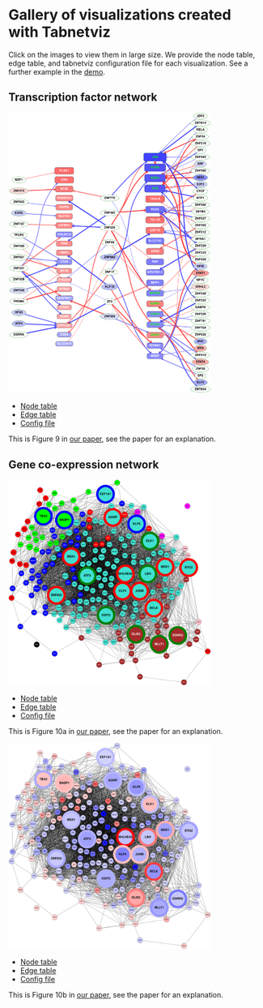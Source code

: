 # Gallery of visualizations created with Tabnetviz

Click on the images to view them in large size. We provide the node
table, edge table, and tabnetviz configuration file for each
visualization. See a further example in the [demo](demo.md).

## Transcription factor network

[<img src="top20t2n.svg" width="400">](top20t2n.svg)

* [Node table](top20nodetable.csv)
* [Edge table](top20edgetable.csv)
* [Config file](top20.yaml)

This is Figure 9 in [our
paper](https://www.mdpi.com/1422-0067/21/2/628), see the paper for an explanation.

## Gene co-expression network

[<img src="corr220mod.svg" width="400">](corr220mod.svg)

* [Node table](TBDE-PE-detr.csv)
* [Edge table](corr220c8.csv)
* [Config file](corr220mod.yaml)

This is Figure 10a in [our
paper](https://www.mdpi.com/1422-0067/21/2/628), see the paper for an explanation.

[<img src="corr220fc.svg" width="400">](corr220fc.svg)

* [Node table](TBDE-PE-detr.csv)
* [Edge table](corr220c8.csv)
* [Config file](corr220fc.yaml)

This is Figure 10b in [our
paper](https://www.mdpi.com/1422-0067/21/2/628), see the paper for an explanation.
